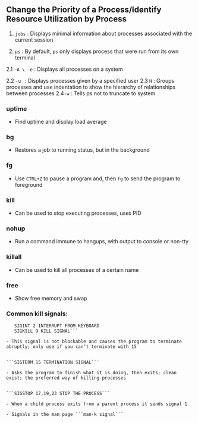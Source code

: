 ## Change the Priority of a Process/Identify Resource Utilization by Process

1. ```jobs``` : Displays minimal information about processes associated with the current session

2. ```ps``` : By default, ```ps``` only displays process that were run from its own terminal

  2.1  ```–A \ -e``` : Displays all processes on a system

  2.2 ```-u ``` : Displays processes given by a specified user
  2.3 ```H``` : Groups processes and use indentation to show the hierarchy of relationships between processes
  2.4```-w``` : Tells ps not to truncate to system 

### uptime

- Find uptime and display load average

### bg

- Restores a job to running status, but in the background

### fg

- Use ```CTRL+Z``` to pause a program and, then ```fg``` to send the program to foreground

### kill

- Can be used to stop executing processes, uses PID

### nohup

- Run a command immune to hangups, with output to console or non-tty


### killall

- Can be used to kill all processes of a certain name

### free
- Show free memory and swap

### Common kill signals:

```SIGHUP 1 HANGUP
   SIGINT 2 INTERRUPT FROM KEYBOARD
   SIGKILL 9 KILL SIGNAL```

- This signal is not blockable and causes the program to terminate abruptly; only use if you can’t terminate with 15


```SIGTERM 15 TERMINATION SIGNAL```

- Asks the program to finish what it is doing, then exits; clean exist; the preferred way of killing processes


```SIGSTOP 17,19,23 STOP THE PROCESS```

- When a child process exits from a parent process it sends signal 1

- Signals in the man page ```man-k signal```




